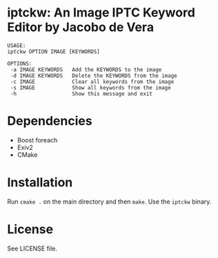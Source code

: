 # iptckw: An Image IPTC Keyword Editor by Jacobo de Vera

    USAGE:
    iptckw OPTION IMAGE [KEYWORDS]

    OPTIONS:
     -a IMAGE KEYWORDS   Add the KEYWORDS to the image
     -d IMAGE KEYWORDS   Delete the KEYWORDS from the image
     -c IMAGE            Clear all keywords from the image
     -s IMAGE            Show all keywords from the image
     -h                  Show this message and exit


# Dependencies

 * Boost foreach
 * Exiv2
 * CMake
 
# Installation

Run `cmake .` on the main directory and then `make`. Use the `iptckw` binary.

# License

See LICENSE file.

